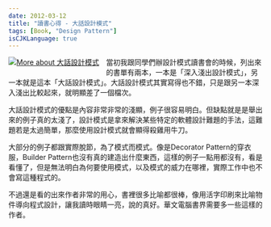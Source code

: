 ```yaml
---
date: 2012-03-12
title: "讀書心得 - 大話設計模式"
tags: [Book, "Design Pattern"]
isCJKLanguage: true
---
```


<a href="http://www.anobii.com/books/%E5%A4%A7%E8%A9%B1%E8%A8%AD%E8%A8%88%E6%A8%A1%E5%BC%8F/9789866761799/01cffffec82929e4e3/" style="clear: left; float: left; margin-bottom: 1em; margin-right: 1em;" title="More about 大話設計模式"><img alt="More about 大話設計模式" src="http://image.anobii.com/anobi/image_book.php?type=5&amp;item_id=01cffffec82929e4e3&amp;time=1314001127" title="More about 大話設計模式" class="left" /></a>

當初我跟同學們辦設計模式讀書會的時候，列出來的書單有兩本，一本是「深入淺出設計模式」，另一本就是這本「大話設計模式」。大話設計模式其實寫得也不錯，只是跟另一本深入淺出比較起來，就明顯差了一個檔次。

大話設計模式的優點是內容非常非常的淺顯，例子很容易明白。但缺點就是是舉出來的例子真的太淺了，設計模式是拿來解決某些特定的軟體設計難題的手法，這難題若是太過簡單，那麼使用設計模式就會顯得殺雞用牛刀。

大部分的例子都跟實際脫節，為了模式而模式。像是Decorator Pattern的穿衣服，Builder Pattern也沒有真的建造出什麼東西，這樣的例子一點用都沒有，看是看懂了，但是無法明白為何要使用模式，以及模式的威力在哪裡，實際工作中也不會寫這種程式的。

不過還是看的出來作者非常的用心，書裡很多比喻都很棒，像用活字印刷來比喻物件導向程式設計，讓我讀時眼睛一亮，說的真好。華文電腦書界需要多一些這樣的作者。
